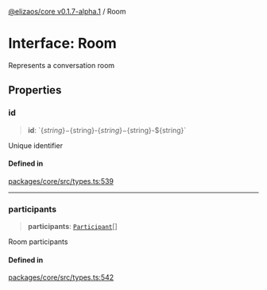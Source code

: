 [@elizaos/core v0.1.7-alpha.1](../index.md) / Room

# Interface: Room

Represents a conversation room

## Properties

### id

> **id**: \`$\{string\}-$\{string\}-$\{string\}-$\{string\}-$\{string\}\`

Unique identifier

#### Defined in

[packages/core/src/types.ts:539](https://github.com/elizaOS/eliza/blob/main/packages/core/src/types.ts#L539)

***

### participants

> **participants**: [`Participant`](Participant.md)[]

Room participants

#### Defined in

[packages/core/src/types.ts:542](https://github.com/elizaOS/eliza/blob/main/packages/core/src/types.ts#L542)
